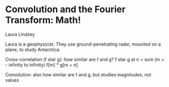 # Convolution and the Fourier Transform: Math!

Laura Lindzey

Laura is a geophysicist. They use ground-penetrating radar, mounted on a plane, to study Antarctica.

Cross-correlation (f star g): how similar are f and g? f star g at n = sum (m = - infinity to infinity) f[m] * g[m + n] 

Convolution: also how similar are f and g, but studies magnitudes, not values


